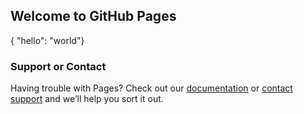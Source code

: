 ## Welcome to GitHub Pages
<x-object>{ "hello": "world"}</x-object>
<script type="module">
  import {JSObject} from './prettyPrint.js'
  customElements.define('x-object', JSObject);
</script>

### Support or Contact

Having trouble with Pages? Check out our [documentation](https://docs.github.com/categories/github-pages-basics/) or [contact support](https://support.github.com/contact) and we’ll help you sort it out.
